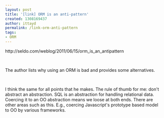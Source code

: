```yaml
---
layout: post
title: '[link] ORM is an anti-pattern'
created: 1308169437
author: ittayd
permalink: /link-orm-anti-pattern
tags:
- ORM
---
```

<p>http://seldo.com/weblog/2011/06/15/orm_is_an_antipattern</p>
<p>&nbsp;</p>
<p>The author lists why using an ORM&nbsp;is bad and provides some alternatives.&nbsp; </p>
<p>&nbsp;</p>
<p>I think the same for all points that he makes. The rule of thumb for me:&nbsp;don't abstract an abstraction. SQL&nbsp;is an abstraction for handling relational data. Coercing it to an OO abstraction means we loose at both ends. There are other areas such as this. E.g., coercing Javascript's prototype based model to OO by various frameworks. </p>
